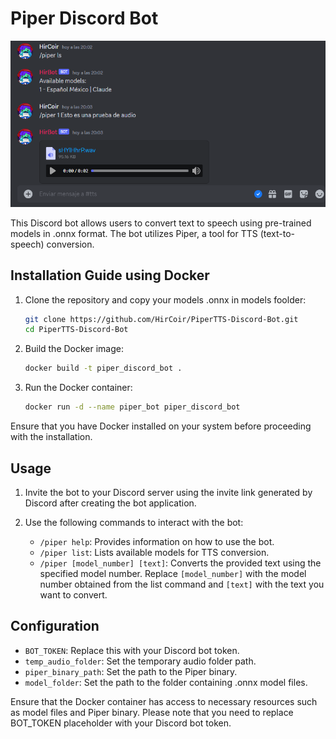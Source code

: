 # Piper Discord Bot
![Piper TTS](piper.png)

This Discord bot allows users to convert text to speech using pre-trained models in .onnx format. The bot utilizes Piper, a tool for TTS (text-to-speech) conversion.

## Installation Guide using Docker

1. Clone the repository and copy your models .onnx in models foolder:
    ```bash
    git clone https://github.com/HirCoir/PiperTTS-Discord-Bot.git
    cd PiperTTS-Discord-Bot
    ```
    

2. Build the Docker image:
    ```bash
    docker build -t piper_discord_bot .
    ```

3. Run the Docker container:
    ```bash
    docker run -d --name piper_bot piper_discord_bot
    ```

Ensure that you have Docker installed on your system before proceeding with the installation.

## Usage

1. Invite the bot to your Discord server using the invite link generated by Discord after creating the bot application.

2. Use the following commands to interact with the bot:
    - `/piper help`: Provides information on how to use the bot.
    - `/piper list`: Lists available models for TTS conversion.
    - `/piper [model_number] [text]`: Converts the provided text using the specified model number. Replace `[model_number]` with the model number obtained from the list command and `[text]` with the text you want to convert.

## Configuration

- `BOT_TOKEN`: Replace this with your Discord bot token.
- `temp_audio_folder`: Set the temporary audio folder path.
- `piper_binary_path`: Set the path to the Piper binary.
- `model_folder`: Set the path to the folder containing .onnx model files.

Ensure that the Docker container has access to necessary resources such as model files and Piper binary.
Please note that you need to replace BOT_TOKEN placeholder with your Discord bot token.
